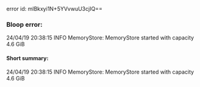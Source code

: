 error id: mlBkxyi1N+5YVvwuU3cjIQ==
### Bloop error:

24/04/19 20:38:15 INFO MemoryStore: MemoryStore started with capacity 4.6 GiB
#### Short summary: 

24/04/19 20:38:15 INFO MemoryStore: MemoryStore started with capacity 4.6 GiB